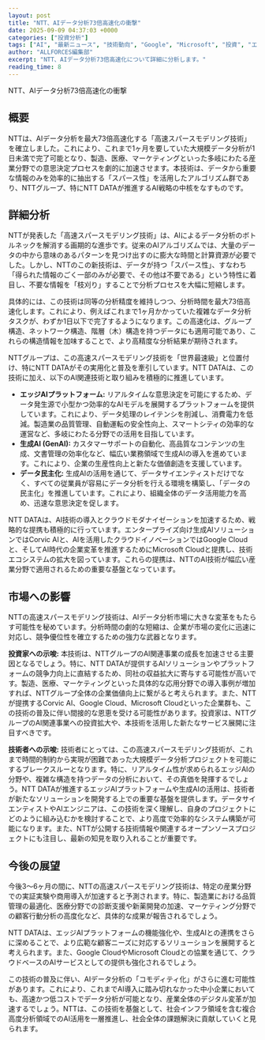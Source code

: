 ```yaml
---
layout: post
title: "NTT、AIデータ分析73倍高速化の衝撃"
date: 2025-09-09 04:37:03 +0000
categories: ["投資分析"]
tags: ["AI", "最新ニュース", "技術動向", "Google", "Microsoft", "投資", "エージェント"]
author: "ALLFORCES編集部"
excerpt: "NTT、AIデータ分析73倍高速化について詳細に分析します。"
reading_time: 8
---
```


NTT、AIデータ分析73倍高速化の衝撃

## 概要
NTTは、AIデータ分析を最大73倍高速化する「高速スパースモデリング技術」を確立しました。これにより、これまで1ヶ月を要していた大規模データ分析が1日未満で完了可能となり、製造、医療、マーケティングといった多岐にわたる産業分野での意思決定プロセスを劇的に加速させます。本技術は、データから重要な情報のみを効率的に抽出する「スパース性」を活用したアルゴリズム群であり、NTTグループ、特にNTT DATAが推進するAI戦略の中核をなすものです。

## 詳細分析
NTTが発表した「高速スパースモデリング技術」は、AIによるデータ分析のボトルネックを解消する画期的な進歩です。従来のAIアルゴリズムでは、大量のデータの中から意味のあるパターンを見つけ出すのに膨大な時間と計算資源が必要でした。しかし、NTTのこの新技術は、データが持つ「スパース性」、すなわち「得られた情報のごく一部のみが必要で、その他は不要である」という特性に着目し、不要な情報を「枝刈り」することで分析プロセスを大幅に短縮します。

具体的には、この技術は同等の分析精度を維持しつつ、分析時間を最大73倍高速化します。これにより、例えばこれまで1ヶ月かかっていた複雑なデータ分析タスクが、わずか1日以下で完了するようになります。この高速化は、グループ構造、ネットワーク構造、階層（木）構造を持つデータにも適用可能であり、これらの構造情報を加味することで、より高精度な分析結果が期待されます。

NTTグループは、この高速スパースモデリング技術を「世界最速級」と位置付け、特にNTT DATAがその実用化と普及を牽引しています。NTT DATAは、この技術に加え、以下のAI関連技術と取り組みを積極的に推進しています。

*   **エッジAIプラットフォーム:** リアルタイムな意思決定を可能にするため、データ発生源で小型かつ効率的なAIモデルを展開するプラットフォームを提供しています。これにより、データ処理のレイテンシを削減し、消費電力を低減。製造業の品質管理、自動運転の安全性向上、スマートシティの効率的な運営など、多岐にわたる分野での活用を目指しています。
*   **生成AI (GenAI):** カスタマーサポートの自動化、高品質なコンテンツの生成、文書管理の効率化など、幅広い業務領域で生成AIの導入を進めています。これにより、企業の生産性向上と新たな価値創造を支援しています。
*   **データ民主化:** 生成AIの活用を通じて、データサイエンティストだけでなく、すべての従業員が容易にデータ分析を行える環境を構築し、「データの民主化」を推進しています。これにより、組織全体のデータ活用能力を高め、迅速な意思決定を促します。

NTT DATAは、AI技術の導入とクラウドモダナイゼーションを加速するため、戦略的な提携も積極的に行っています。エンタープライズ向け生成AIソリューションではCorvic AIと、AIを活用したクラウドイノベーションではGoogle Cloudと、そしてAI時代の企業変革を推進するためにMicrosoft Cloudと提携し、技術エコシステムの拡大を図っています。これらの提携は、NTTのAI技術が幅広い産業分野で適用されるための重要な基盤となっています。

## 市場への影響
NTTの高速スパースモデリング技術は、AIデータ分析市場に大きな変革をもたらす可能性を秘めています。分析時間の劇的な短縮は、企業が市場の変化に迅速に対応し、競争優位性を確立するための強力な武器となります。

**投資家への示唆:**
本技術は、NTTグループのAI関連事業の成長を加速させる主要因となるでしょう。特に、NTT DATAが提供するAIソリューションやプラットフォームの競争力向上に直結するため、同社の収益拡大に寄与する可能性が高いです。製造、医療、マーケティングといった具体的な応用分野での導入事例が増加すれば、NTTグループ全体の企業価値向上に繋がると考えられます。また、NTTが提携するCorvic AI、Google Cloud、Microsoft Cloudといった企業群も、この技術の普及に伴い間接的な恩恵を受ける可能性があります。投資家は、NTTグループのAI関連事業への投資拡大や、本技術を活用した新たなサービス展開に注目すべきです。

**技術者への示唆:**
技術者にとっては、この高速スパースモデリング技術が、これまで時間的制約から実現が困難であった大規模データ分析プロジェクトを可能にするブレークスルーとなります。特に、リアルタイム性が求められるエッジAIの分野や、複雑な構造を持つデータの分析において、その真価を発揮するでしょう。NTT DATAが推進するエッジAIプラットフォームや生成AIの活用は、技術者が新たなソリューションを開発する上での重要な基盤を提供します。データサイエンティストやAIエンジニアは、この技術を深く理解し、自身のプロジェクトにどのように組み込むかを検討することで、より高度で効率的なシステム構築が可能になります。また、NTTが公開する技術情報や関連するオープンソースプロジェクトにも注目し、最新の知見を取り入れることが重要です。

## 今後の展望
今後3〜6ヶ月の間に、NTTの高速スパースモデリング技術は、特定の産業分野での実証実験や商用導入が加速すると予測されます。特に、製造業における品質管理の最適化、医療分野での診断支援や新薬開発の加速、マーケティング分野での顧客行動分析の高度化など、具体的な成果が報告されるでしょう。

NTT DATAは、エッジAIプラットフォームの機能強化や、生成AIとの連携をさらに深めることで、より広範な顧客ニーズに対応するソリューションを展開すると考えられます。また、Google CloudやMicrosoft Cloudとの協業を通じて、クラウドベースのAIサービスとしての提供も強化されるでしょう。

この技術の普及に伴い、AIデータ分析の「コモディティ化」がさらに進む可能性があります。これにより、これまでAI導入に踏み切れなかった中小企業においても、高速かつ低コストでデータ分析が可能となり、産業全体のデジタル変革が加速するでしょう。NTTは、この技術を基盤として、社会インフラ領域を含む複合高度分析領域でのAI活用を一層推進し、社会全体の課題解決に貢献していくと見られます。

